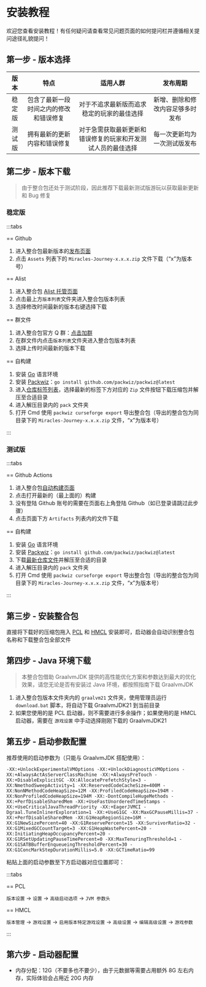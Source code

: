 # 安装教程

欢迎您查看安装教程！有任何疑问请查看常见问题页面的如何提问栏并遵循相关提问途径礼貌提问！

## 第一步 - 版本选择

|  版本  |                  特点                  |                           适用人群                           |             发布周期             |
| :----: | :------------------------------------: | :----------------------------------------------------------: | :------------------------------: |
| 稳定版 | 包含了最新一段时间之内的修改和错误修复 |          对于不追求最新版而追求稳定的玩家的最佳选择          | 新增、删除和修改内容足够多时发布 |
| 测试版 |      拥有最新的更新内容和错误修复      | 对于急需获取最新更新和错误修复的玩家和开发测试人员的最佳选择 |   每一次更新均为一次测试版发布   |

## 第二步 - 版本下载

> 由于整合包还处于测试阶段，因此<sapn class="marker-text">推荐下载最新测试版游玩</sapn>以获取最新更新和 Bug 修复

### 稳定版

:::tabs

== Github

1. 进入整合包最新版本的[发布页面](https://github.com/QianFuv/Miracles-Journey/releases/latest)
2. 点击 `Assets` 列表下的 `Miracles-Journey-x.x.x.zip` 文件下载（“x”为版本号）

== Alist

1. 进入整合包 [Alist 托管页面](https://alist.qianf.fun/)
2. 点击最上方`版本列表`文件夹进入整合包版本列表
3. 选择<sapn class="marker-text">修改时间最新的版本</sapn>右键选择下载

== 群文件

1. 进入整合包官方 Q 群：[点击加群](http://qm.qq.com/cgi-bin/qm/qr?_wv=1027&k=ZhRJUzbJ0KzlyBMu_SOcuqGkVg5VYpVT&authKey=g2%2BmqmzVTf1OeqqLgMRITVZ6ytQUm%2FoIG8BRqinpPGyD%2Bft5i72IuZprh8pRBI0m&noverify=0&group_code=160373490)
2. 在群文件内点击`版本列表`文件夹进入整合包版本列表
3. 选择<sapn class="marker-text">上传时间最新的版本</sapn>下载

== 自构建

1. 安装 [Go](https://go.dev/dl/) 语言环境
2. 安装 [Packwiz](https://github.com/packwiz/packwiz)：`go install github.com/packwiz/packwiz@latest`
3. 进入[仓库标签列表](https://github.com/QianFuv/Miracles-Journey/tags)，选择<sapn class="marker-text">最新的标签</sapn>下方对应的 `Zip` 文件按钮下载压缩包并解压至合适目录
4. 进入解压目录内的 `pack` 文件夹
5. 打开 Cmd 使用 `packwiz curseforge export` 导出整合包（导出的整合包为同目录下的 `Miracles-Journey-x.x.x.zip` 文件，“x”为版本号）

:::

### 测试版

:::tabs

== Github Actions

1. 进入整合包[自动构建页面](https://github.com/QianFuv/Miracles-Journey/actions)
2. 点击打开<sapn class="marker-text">最新的（最上面的）构建</sapn>
3. 没有登陆 Github 账号的需要在页面右上角登陆 Github（如已登录请跳过此步骤）
4. 点击页面下方 `Artifacts` 列表内的文件下载

== 自构建

1. 安装 [Go](https://go.dev/dl/) 语言环境
2. 安装 [Packwiz](https://github.com/packwiz/packwiz)：`go install github.com/packwiz/packwiz@latest`
3. 下载[最新仓库文件](https://github.com/QianFuv/Miracles-Journey/archive/refs/heads/main.zip)并解压至合适的目录
4. 进入解压目录内的 `pack` 文件夹
5. 打开 Cmd 使用 `packwiz curseforge export` 导出整合包（导出的整合包为同目录下的 `Miracles-Journey-x.x.x.zip` 文件，“x”为版本号）

:::

## 第三步 - 安装整合包

直接将下载好的压缩包拖入 [PCL](https://github.com/Hex-Dragon/PCL2) 和 [HMCL](https://github.com/HMCL-dev/HMCL) 安装即可，启动器会自动识别整合包名称和下载整合包全部文件

## 第四步 - Java 环境下载

> 本整合包借助 GraalvmJDK 提供的高性能优化方案和参数达到最大的优化效果，请您无论是否有安装过 Java 环境，都按照指南下载 GraalvmJDK
>

1. 进入整合包版本文件夹内的 `graalvm21` 文件夹，使用管理员运行 `download.bat` 脚本，将自动下载 GraalvmJDK21 到当前目录
2. 如果您使用的是 PCL 启动器，则不需要进行多余操作；如果使用的是 HMCL 启动器，需要在 `游戏设置` 中手动选择刚刚下载的 GraalvmJDK21

## 第五步 - 启动参数配置

推荐使用的启动参数为（只能与 GraalvmJDK 搭配使用）：

```
-XX:+UnlockExperimentalVMOptions -XX:+UnlockDiagnosticVMOptions -XX:+AlwaysActAsServerClassMachine -XX:+AlwaysPreTouch -XX:+DisableExplicitGC -XX:AllocatePrefetchStyle=3 -XX:NmethodSweepActivity=1 -XX:ReservedCodeCacheSize=400M -XX:NonNMethodCodeHeapSize=12M -XX:ProfiledCodeHeapSize=194M -XX:NonProfiledCodeHeapSize=194M -XX:-DontCompileHugeMethods -XX:+PerfDisableSharedMem -XX:+UseFastUnorderedTimeStamps -XX:+UseCriticalJavaThreadPriority -XX:+EagerJVMCI -Dgraal.TuneInlinerExploration=1 -XX:+UseG1GC -XX:MaxGCPauseMillis=37 -XX:+PerfDisableSharedMem -XX:G1HeapRegionSize=16M -XX:G1NewSizePercent=40 -XX:G1ReservePercent=15 -XX:SurvivorRatio=32 -XX:G1MixedGCCountTarget=3 -XX:G1HeapWastePercent=20 -XX:InitiatingHeapOccupancyPercent=20 -XX:G1RSetUpdatingPauseTimePercent=0 -XX:MaxTenuringThreshold=1 -XX:G1SATBBufferEnqueueingThresholdPercent=30 -XX:G1ConcMarkStepDurationMillis=5.0 -XX:GCTimeRatio=99
```

粘贴上面的启动参数至下方启动器对应位置即可：

:::tabs

== PCL

`版本设置` -> `设置` -> `高级启动选项` -> `JVM 参数头`

== HMCL

`版本管理` -> `游戏设置` -> `启用版本特定游戏设置` -> `高级设置` -> `编辑高级设置` -> `游戏参数`

:::

## 第六步 - 启动器配置

- 内存分配：12G（<sapn class="marker-text">不要多也不要少</sapn>），由于元数据等需要占用额外 8G 左右内存，实际体验会占用近 20G 内存
